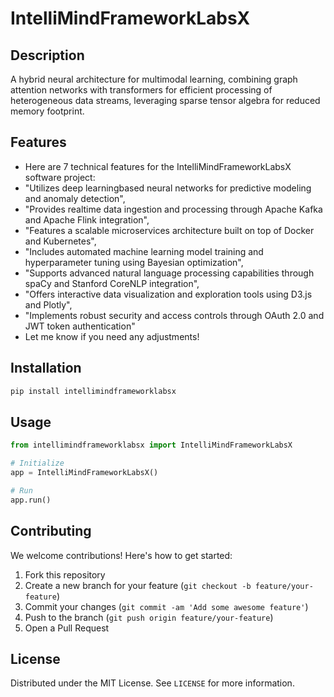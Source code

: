 # IntelliMindFrameworkLabsX

## Description

A hybrid neural architecture for multimodal learning, combining graph attention networks with transformers for efficient processing of heterogeneous data streams, leveraging sparse tensor algebra for reduced memory footprint.

## Features

- Here are 7 technical features for the IntelliMindFrameworkLabsX software project:
- "Utilizes deep learningbased neural networks for predictive modeling and anomaly detection",
- "Provides realtime data ingestion and processing through Apache Kafka and Apache Flink integration",
- "Features a scalable microservices architecture built on top of Docker and Kubernetes",
- "Includes automated machine learning model training and hyperparameter tuning using Bayesian optimization",
- "Supports advanced natural language processing capabilities through spaCy and Stanford CoreNLP integration",
- "Offers interactive data visualization and exploration tools using D3.js and Plotly",
- "Implements robust security and access controls through OAuth 2.0 and JWT token authentication"
- Let me know if you need any adjustments!
## Installation

```bash
pip install intellimindframeworklabsx
```

## Usage

```python
from intellimindframeworklabsx import IntelliMindFrameworkLabsX

# Initialize
app = IntelliMindFrameworkLabsX()

# Run
app.run()
```

## Contributing

We welcome contributions! Here's how to get started:

1. Fork this repository
2. Create a new branch for your feature (`git checkout -b feature/your-feature`)
3. Commit your changes (`git commit -am 'Add some awesome feature'`)
4. Push to the branch (`git push origin feature/your-feature`)
5. Open a Pull Request

## License

Distributed under the MIT License. See `LICENSE` for more information.
